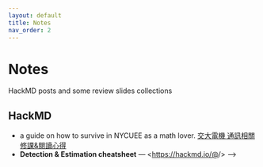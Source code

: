 ```yaml
---
layout: default
title: Notes
nav_order: 2
---
```


# Notes

HackMD posts and some review slides collections

## HackMD 

<!-- <!-- - **Soft decoding (KV) quick notes** — <https://hackmd.io/@<your-hackmd-handle>/<note-id-1>> -->

- a guide on how to survive in NYCUEE as a math lover.
[交大電機 通訊相關修課&閱讀心得](https://hackmd.io/@0AWViLr6SSWodlCobMzBUA/SkaRYbESxx)
- **Detection & Estimation cheatsheet** — <https://hackmd.io/@<your-hackmd-handle>/<note-id-3>> -->

<!-- > Tip: keep titles stable in HackMD; they auto-update nicely here. -->

<!-- ## Local posts (optional)

- [Example local note](./posts/example-local-note) -->